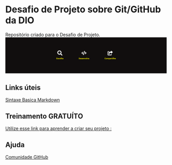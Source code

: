 # Desafio de Projeto sobre Git/GitHub da DIO
Repositório criado para o Desafio de Projeto.
<img src="assets/images/test_1.png">

## Links úteis
[Sintaxe Basica Markdown](https://www.markdownguide.org/basic-syntax/)

## Treinamento GRATUÍTO
[Utilize esse link para aprender a criar seu projeto :](https://web.dio.me/home)

## Ajuda
[Comunidade GitHub](https://github.com/topics/comunidade)
